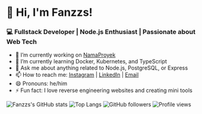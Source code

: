 # 👋 Hi, I'm Fanzzs!
### 💻 Fullstack Developer | Node.js Enthusiast | Passionate about Web Tech

- 🔭 I’m currently working on [NamaProyek](link)
- 🌱 I’m currently learning Docker, Kubernetes, and TypeScript
- 💬 Ask me about anything related to Node.js, PostgreSQL, or Express
- 📫 How to reach me: [Instagram](link) | [LinkedIn](link) | [Email](mailto:email@example.com) 
- 😄 Pronouns: he/him
- ⚡ Fun fact: I love reverse engineering websites and creating mini tools



 ![Fanzzs's GitHub stats](https://github-readme-stats.vercel.app/api?username=fanzzs&show_icons=true&theme=tokyonight)
 ![Top Langs](https://github-readme-stats.vercel.app/api/top-langs/?username=fanzzs&layout=compact)
 ![GitHub followers](https://img.shields.io/github/followers/fanzzs?style=social)
 ![Profile views](https://komarev.com/ghpvc/?username=fanzzs&color=blue)



